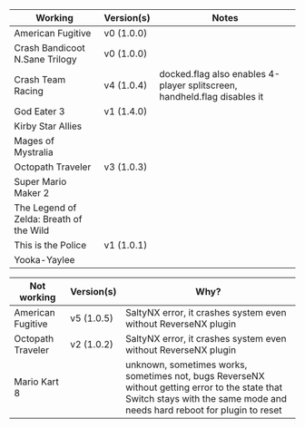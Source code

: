 | Working | Version(s) | Notes |
| ------------- | ------------- | ------------- |
| American Fugitive | v0 (1.0.0) |   |
| Crash Bandicoot N.Sane Trilogy | v0 (1.0.0) |   |
| Crash Team Racing | v4 (1.0.4) | docked.flag also enables 4-player splitscreen, handheld.flag disables it |
| God Eater 3 | v1 (1.4.0) |   |
| Kirby Star Allies |   |   |
| Mages of Mystralia |   |   |
| Octopath Traveler | v3 (1.0.3) |   |
| Super Mario Maker 2 |   |   |
| The Legend of Zelda: Breath of the Wild |   |   |
| This is the Police | v1 (1.0.1) |   |
| Yooka-Yaylee |   |   |

| Not working | Version(s) | Why? |
| ------------- | ------------- | ------------- |
| American Fugitive | v5 (1.0.5) | SaltyNX error, it crashes system even without ReverseNX plugin |
| Octopath Traveler | v2 (1.0.2) | SaltyNX error, it crashes system even without ReverseNX plugin |
| Mario Kart 8 |   | unknown, sometimes works, sometimes not, bugs ReverseNX without getting error to the state that Switch stays with the same mode and needs hard reboot for plugin to reset |
